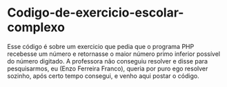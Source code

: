 # Codigo-de-exercicio-escolar-complexo
Esse código é sobre um exercicio que pedia que o programa PHP recebesse um número e retornasse o maior número primo inferior possível do número digitado. A professora não conseguiu resolver e disse para pesquisarmos, eu (Enzo Ferreira Franco), queria por puro ego resolver sozinho, após certo tempo consegui, e venho aqui postar o código.
